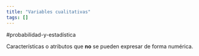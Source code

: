 ```yaml
---
title: "Variables cualitativas"
tags: []
---
```

#probabilidad-y-estadística 

Características o atributos que **no** se pueden expresar de forma numérica.